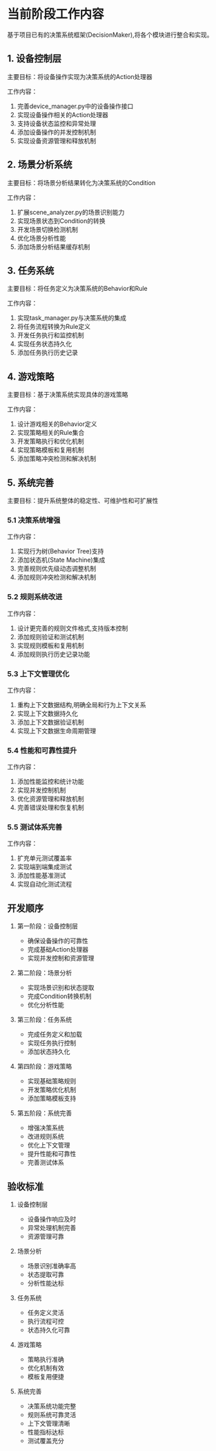 # 当前阶段工作内容

基于项目已有的决策系统框架(DecisionMaker),将各个模块进行整合和实现。

## 1. 设备控制层

主要目标：将设备操作实现为决策系统的Action处理器

工作内容：
1. 完善device_manager.py中的设备操作接口
2. 实现设备操作相关的Action处理器
3. 支持设备状态监控和异常处理
4. 添加设备操作的并发控制机制
5. 实现设备资源管理和释放机制

## 2. 场景分析系统

主要目标：将场景分析结果转化为决策系统的Condition

工作内容：
1. 扩展scene_analyzer.py的场景识别能力
2. 实现场景状态到Condition的转换
3. 开发场景切换检测机制
4. 优化场景分析性能
5. 添加场景分析结果缓存机制

## 3. 任务系统

主要目标：将任务定义为决策系统的Behavior和Rule

工作内容：
1. 实现task_manager.py与决策系统的集成
2. 将任务流程转换为Rule定义
3. 开发任务执行和监控机制
4. 实现任务状态持久化
5. 添加任务执行历史记录

## 4. 游戏策略

主要目标：基于决策系统实现具体的游戏策略

工作内容：
1. 设计游戏相关的Behavior定义
2. 实现策略相关的Rule集合
3. 开发策略执行和优化机制
4. 实现策略模板和复用机制
5. 添加策略冲突检测和解决机制

## 5. 系统完善

主要目标：提升系统整体的稳定性、可维护性和可扩展性

### 5.1 决策系统增强

工作内容：
1. 实现行为树(Behavior Tree)支持
2. 添加状态机(State Machine)集成
3. 完善规则优先级动态调整机制
4. 添加规则冲突检测和解决机制

### 5.2 规则系统改进

工作内容：
1. 设计更完善的规则文件格式,支持版本控制
2. 添加规则验证和测试机制
3. 实现规则模板和复用机制
4. 添加规则执行历史记录功能

### 5.3 上下文管理优化

工作内容：
1. 重构上下文数据结构,明确全局和行为上下文关系
2. 实现上下文数据持久化
3. 添加上下文数据验证机制
4. 实现上下文数据生命周期管理

### 5.4 性能和可靠性提升

工作内容：
1. 添加性能监控和统计功能
2. 实现并发控制机制
3. 优化资源管理和释放机制
4. 完善错误处理和恢复机制

### 5.5 测试体系完善

工作内容：
1. 扩充单元测试覆盖率
2. 实现端到端集成测试
3. 添加性能基准测试
4. 实现自动化测试流程

## 开发顺序

1. 第一阶段：设备控制层
   - 确保设备操作的可靠性
   - 完成基础Action处理器
   - 实现并发控制和资源管理

2. 第二阶段：场景分析
   - 实现场景识别和状态提取
   - 完成Condition转换机制
   - 优化分析性能

3. 第三阶段：任务系统
   - 完成任务定义和加载
   - 实现任务执行控制
   - 添加状态持久化

4. 第四阶段：游戏策略
   - 实现基础策略规则
   - 开发策略优化机制
   - 添加策略模板支持

5. 第五阶段：系统完善
   - 增强决策系统
   - 改进规则系统
   - 优化上下文管理
   - 提升性能和可靠性
   - 完善测试体系

## 验收标准

1. 设备控制层
   - 设备操作响应及时
   - 异常处理机制完善
   - 资源管理可靠

2. 场景分析
   - 场景识别准确率高
   - 状态提取可靠
   - 分析性能达标

3. 任务系统
   - 任务定义灵活
   - 执行流程可控
   - 状态持久化可靠

4. 游戏策略
   - 策略执行准确
   - 优化机制有效
   - 模板复用便捷

5. 系统完善
   - 决策系统功能完整
   - 规则系统可靠灵活
   - 上下文管理清晰
   - 性能指标达标
   - 测试覆盖充分
